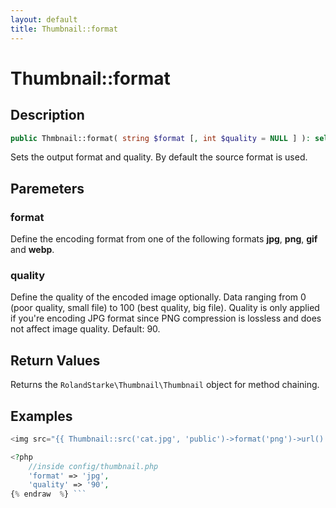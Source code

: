 ```yaml
---
layout: default
title: Thumbnail::format
---
```


# Thumbnail::format

## Description

```php
public Thmbnail::format( string $format [, int $quality = NULL ] ): self
```

Sets the output format and quality. By default the source format is used.

## Paremeters

### format

Define the encoding format from one of the following formats **jpg**, **png**, **gif** and **webp**.

### quality

Define the quality of the encoded image optionally. Data ranging from 0 (poor quality, small file) to 100 (best quality, big file). Quality is only applied if you're encoding JPG format since PNG compression is lossless and does not affect image quality. Default: 90.

## Return Values

Returns the `RolandStarke\Thumbnail\Thumbnail` object for method chaining.

## Examples

```php {% raw  %}
<img src="{{ Thumbnail::src('cat.jpg', 'public')->format('png')->url() }}">

<?php
    //inside config/thumbnail.php
    'format' => 'jpg',
    'quality' => '90',
{% endraw  %} ```

